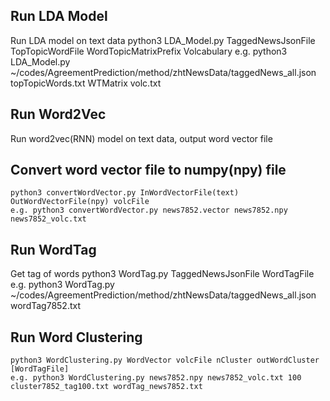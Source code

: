 
Run LDA Model
---------------------------
Run LDA model on text data
    python3 LDA_Model.py TaggedNewsJsonFile TopTopicWordFile WordTopicMatrixPrefix Volcabulary
    e.g. python3 LDA_Model.py ~/codes/AgreementPrediction/method/zhtNewsData/taggedNews_all.json topTopicWords.txt WTMatrix volc.txt

Run Word2Vec
---------------------------
Run word2vec(RNN) model on text data, output word vector file

Convert word vector file to numpy(npy) file
---------------------------
    python3 convertWordVector.py InWordVectorFile(text) OutWordVectorFile(npy) volcFile
    e.g. python3 convertWordVector.py news7852.vector news7852.npy news7852_volc.txt

Run WordTag 
---------------------------
Get tag of words 
    python3 WordTag.py TaggedNewsJsonFile WordTagFile
    e.g. python3 WordTag.py ~/codes/AgreementPrediction/method/zhtNewsData/taggedNews_all.json wordTag7852.txt

Run Word Clustering
---------------------------
    python3 WordClustering.py WordVector volcFile nCluster outWordCluster [WordTagFile]
    e.g. python3 WordClustering.py news7852.npy news7852_volc.txt 100 cluster7852_tag100.txt wordTag_news7852.txt


